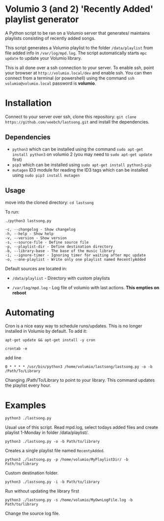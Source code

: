 # Volumio 3 (and 2) 'Recently Added' playlist generator

A Python script to be ran on a Volumio server that generates/ maintains playlists consisting of recently added songs. 

This script generates a Volumio playlist to the folder `/data/playlist` from file added info in `/var/log/mpd.log`. The script automatically starts `mpc update` to update your Volumio library. 

This is all done over a ssh connection to your server. To enable ssh, point your browser at `http://volumio.local/dev` and enable ssh. You can then connect from a terminal (or powershell) using the command `ssh volumio@volumio.local` password is **volumio**.


# Installation

Connect to your server over ssh, clone this repository:
 `git clone https://github.com/veebch/lastsong.git`
and install the dependencies.

## Dependencies

* `python3` which can be installed using the command `sudo apt-get install python3` on volumio 2 (you may need to `sudo apt-get update` first)
* `pip3` which can be installed using `sudo apt-get install python3-pip`
* `mutagen` ID3 module for reading the ID3 tags which can be installed using `sudo pip3 install mutagen`

## Usage
move into the cloned directory: `cd lastsong`

To run: 

`./python3 lastsong.py`
```
-c, --changelog - Show changelog 
-h, --help - Show help 
-v, --version - Show version 
-s, --source-file - Define source file 
-p, --playlist-dir - Define destination directory 
-b, --library-base - The base of the music library
-i, --ignore-timer - Ignoring timer for waiting after mpc update 
-o, --one-playlist - Write only one playlist named RecentlyAdded 
```
Default sources are located in: 

* `/data/playlist` - Directory with custom playlists

* `/var/log/mpd.log` - Log file of volumio with last actions. **This empties on reboot**

# Automating

Cron is a nice easy way to schedule runs/updates. This is no longer installed in Volumio by default. To add it:

`apt-get update && apt-get install -y cron`

`crontab -e`

add line

`0 * * * * /usr/bin/python3 /home/volumio/lastsong/lastsong.py -o -b /Path/To/Library`

Changing /Path/To/Library to point to your library. This command updates the playlist every hour.

# Examples

`python3 ./lastsong.py`

Usual use of this script. Read mpd.log, select todays added files and create playlist 1-Monday in folder /data/playlist/. 

`python3 ./lastsong.py -o -b Path/to/library`

Creates a single playlist file named `RecentyAdded`. 

`python3 ./lastsong.py -p /home/volumio/MyPlaylistDir/ -b Path/to/library`

Custom destination folder. 

`python3 ./lastsong.py -i -b Path/to/library`

Run without updating the library first

`python3 ./lastsong.py -s /home/volumio/MyOwnLogFile.log -b Path/to/library`

Change the source log file. 
